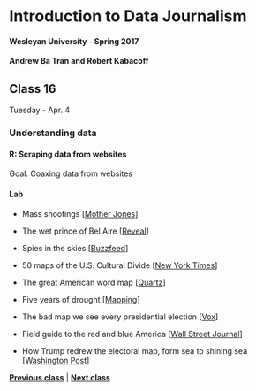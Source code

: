 # Introduction to Data Journalism
  
#### Wesleyan University - Spring 2017
  
**Andrew Ba Tran and Robert Kabacoff**
  
## Class 16
Tuesday - Apr. 4
                             
### Understanding data
                             
#### R: Scraping data from websites
                             
Goal: Coaxing data from websites
                             
#### Lab

    
* Mass shootings [[Mother Jones](http://www.motherjones.com/politics/2012/12/mass-shootings-mother-jones-full-data)]

* The wet prince of Bel Aire [[Reveal](https://www.revealnews.org/article/who-is-the-wet-prince-of-bel-air-here-are-the-likely-culprits/)]

* Spies in the skies [[Buzzfeed](https://www.buzzfeed.com/peteraldhous/spies-in-the-skies)]

* 50 maps of the U.S. Cultural Divide [[New York Times](http://www.nytimes.com/interactive/2016/12/26/upshot/duck-dynasty-vs-modern-family-television-maps.html?_r=0)]

* The great American word map [[Quartz](https://qz.com/862325/the-great-american-word-mapper/#int/words=dinner_supper&smoothing=3)]

* Five years of drought [[Mapping](https://adventuresinmapping.com/2016/07/12/five-years-of-drought/)]

* The bad map we see every presidential election [[Vox](https://www.youtube.com/watch?v=hlQE4IGFc5A)]

* Field guide to the red and blue America [[Wall Street Journal](http://graphics.wsj.com/elections/2016/field-guide-red-blue-america/)]

* How Trump redrew the electoral map, form sea to shining sea [[Washington Post](https://www.washingtonpost.com/graphics/politics/2016-election/election-results-from-coast-to-coast/)]

                   
**[Previous class](class15.md)** | **[Next class](class17.md)**
